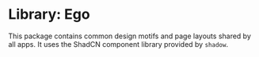 # Library: Ego

This package contains common design motifs and page layouts shared by all apps.
It uses the ShadCN component library provided by `shadow`.
